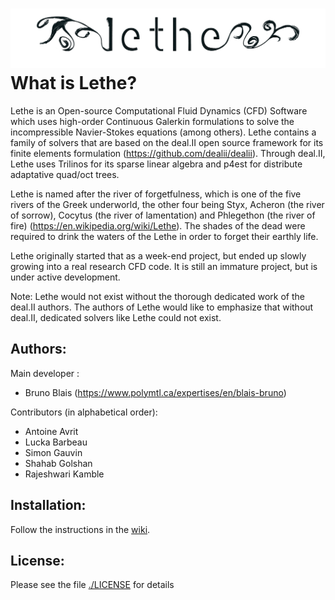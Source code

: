 ![Lethe](logo/logo_black.png?raw=true)
What is Lethe?
================

Lethe is an Open-source Computational Fluid Dynamics (CFD) Software which uses high-order Continuous Galerkin formulations to solve the incompressible Navier-Stokes equations (among others). Lethe contains a family of solvers that are based on the deal.II open source framework for its finite elements formulation (https://github.com/dealii/dealii). Through deal.II, Lethe uses Trilinos for its sparse linear algebra and p4est for distribute adaptative quad/oct trees.

Lethe is named after the river of forgetfulness, which is one of the five rivers of the Greek underworld, the other four being Styx, Acheron (the river of sorrow), Cocytus (the river of lamentation) and Phlegethon (the river of fire) (https://en.wikipedia.org/wiki/Lethe). The shades of the dead were required to drink the waters of the Lethe in order to forget their earthly life.

Lethe originally started that as a week-end project, but ended up slowly growing into a real research CFD code. It is still an immature project, but is under active development.

Note: Lethe would not exist without the thorough dedicated work of the deal.II authors. The authors of Lethe would like to emphasize that without deal.II, dedicated solvers like Lethe could not exist.

Authors:
--------
Main developer :
- Bruno Blais (https://www.polymtl.ca/expertises/en/blais-bruno)

Contributors (in alphabetical order):
- Antoine Avrit
- Lucka Barbeau
- Simon Gauvin
- Shahab Golshan
- Rajeshwari Kamble

Installation:
------------
Follow the instructions in the [wiki](https://github.com/lethe-cfd/lethe/wiki/Installation).

License:
--------
Please see the file [./LICENSE](LICENSE) for details
